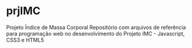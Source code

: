 # prjIMC
Projeto Índice de Massa Corporal
Repositório com arquivos de referência para programação web no desenvolvimento do Projeto IMC - Javascript, CSS3 e HTML5
